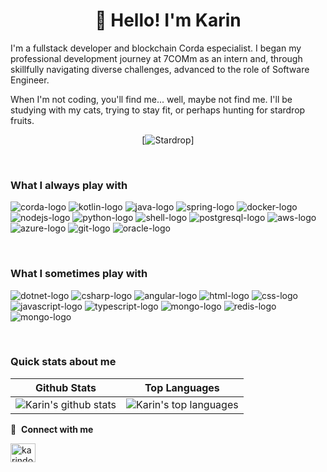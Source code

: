 <h1 align="center">👋 Hello! I'm Karin</h1>

<p align="left">
I'm a fullstack developer and blockchain Corda especialist. I began my professional development journey at 7COMm as an intern and, through skillfully navigating diverse challenges, advanced to the role of Software Engineer.
</p>

<p align="left"> 
When I'm not coding, you'll find me... well, maybe not find me. I'll be studying with my cats, trying to stay fit, or perhaps hunting for stardrop fruits. 

<div align="center">

[![Stardrop](https://stardewvalleywiki.com/mediawiki/images/a/a5/Stardrop.png)]

</div>

 
<br>

### What I always play with
<p> 
  <img src="https://img.shields.io/badge/corda-%23EC1D24.svg?&style=for-the-badge&logo=r3&logoColor=white" alt="corda-logo">
  <img src="https://img.shields.io/badge/Kotlin-0095D5?&style=for-the-badge&logo=kotlin&logoColor=white" alt="kotlin-logo">
  <img src="https://img.shields.io/badge/Java-ED8B00?style=for-the-badge&logo=java&logoColor=white" alt="java-logo">
  <img src="https://img.shields.io/badge/Spring-6DB33F?style=for-the-badge&logo=spring&logoColor=white" alt="spring-logo">
  <img src="https://img.shields.io/badge/Docker-2496ED?style=for-the-badge&logo=docker&logoColor=white" alt="docker-logo">
  <img src="https://img.shields.io/badge/Node.js-43853D?style=for-the-badge&logo=node.js&logoColor=white" alt="nodejs-logo">
  <img src="https://img.shields.io/badge/Python-14354C?style=for-the-badge&logo=python&logoColor=white" alt="python-logo">
  <img src="https://img.shields.io/badge/Shell_Script-121011?style=for-the-badge&logo=gnu-bash&logoColor=white" alt="shell-logo">
  <img src="https://img.shields.io/badge/PostgreSQL-316192?style=for-the-badge&logo=postgresql&logoColor=white" alt="postgresql-logo">
  <img src="https://img.shields.io/badge/Amazon_AWS-232F3E?style=for-the-badge&logo=amazon-aws&logoColor=white" alt="aws-logo">
  <img src="https://img.shields.io/badge/Microsoft_Azure-0089D6?style=for-the-badge&logo=microsoft-azure&logoColor=white" alt="azure-logo">
  <img src="https://img.shields.io/badge/Git-E34F26?style=for-the-badge&logo=git&logoColor=white" alt="git-logo">
  <img src="https://img.shields.io/badge/Oracle-F80000?style=for-the-badge&logo=oracle&logoColor=white" alt="oracle-logo">    
  
</p>

<br>

### What I sometimes play with
<p>
  <img src="https://img.shields.io/badge/.NET-5C2D91?style=for-the-badge&logo=.net&logoColor=white" alt="dotnet-logo">
  <img src="https://img.shields.io/badge/C%23-239120?style=for-the-badge&logo=c-sharp&logoColor=white" alt="csharp-logo">
  <img src="https://img.shields.io/badge/Angular-DD0031?style=for-the-badge&logo=angular&logoColor=white" alt="angular-logo">
  <img src="https://img.shields.io/badge/HTML-239120?style=for-the-badge&logo=html5&logoColor=white" alt="html-logo">
  <img src="https://img.shields.io/badge/CSS-239120?&style=for-the-badge&logo=css3&logoColor=white" alt="css-logo">
  <img src="https://img.shields.io/badge/JavaScript-F7DF1E?style=for-the-badge&logo=javascript&logoColor=black" alt="javascript-logo">
  <img src="https://img.shields.io/badge/TypeScript-007ACC?style=for-the-badge&logo=typescript&logoColor=white" alt="typescript-logo">
  <img src="https://img.shields.io/badge/MongoDB-4EA94B?style=for-the-badge&logo=mongodb&logoColor=white" alt="mongo-logo">
  <img src="https://img.shields.io/badge/Redis-D9281A?style=for-the-badge&logo=redis&logoColor=white" alt="redis-logo">
  <img src="https://img.shields.io/badge/MongoDB-4EA94B?style=for-the-badge&logo=mongodb&logoColor=white" alt="mongo-logo">    
</p>

<br>

### Quick stats about me
| Github Stats | Top Languages |
| --- | --- |
| ![Karin's github stats](https://github-readme-streak-stats.herokuapp.com/?user=karindoy&show_icons=true&title_color=f6c32c&icon_color=f6c32c&text_color=9f9f9f&bg_color=151515&count_private=true) | ![Karin's top languages](https://github-readme-stats.vercel.app/api/top-langs/?username=karindoy&show_icons=true&title_color=f6c32c&icon_color=f6c32c&text_color=9f9f9f&bg_color=151515&count_private=true&layout=compact) |

<!-- | ![Karin's github stats](https://github-readme-stats.vercel.app/api?username=karindoy&show_icons=true&title_color=f6c32c&icon_color=f6c32c&text_color=9f9f9f&bg_color=151515&count_private=true) | ![Karin's top languages](https://github-readme-stats.vercel.app/api/top-langs/?username=karindoy&show_icons=true&title_color=f6c32c&icon_color=f6c32c&text_color=9f9f9f&bg_color=151515&count_private=true&layout=compact) | -->

🔗 &nbsp;**Connect with me**

<p align="left">

<a href="https://linkedin.com/in/doykarin/" target="blank"><img align="center" src="https://raw.githubusercontent.com/rahuldkjain/github-profile-readme-generator/master/src/images/icons/Social/linked-in-alt.svg" alt="karindoy" height="30" width="40" /></a>
